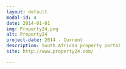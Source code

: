 ```yaml
---
layout: default
modal-id: 4
date: 2014-01-01
img: Property24.png
alt: Property24
project-date: 2014 - Current
description: South African property portal
site: http://www.property24.com/

---
```

